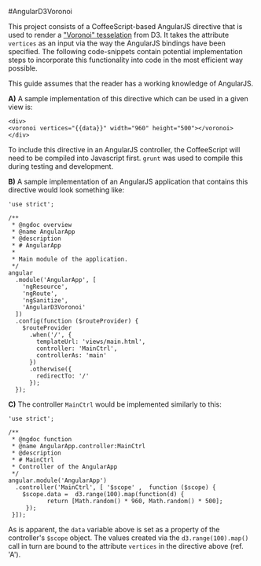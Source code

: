 #AngularD3Voronoi

This project consists of a CoffeeScript-based AngularJS directive that is used
to render a ["Voronoi" tesselation](https://github.com/mbostock/d3/wiki/Voronoi-Geom)
from D3. It takes the attribute `vertices` as an input via the way the AngularJS
bindings have been specified. The following code-snippets contain potential implementation
steps to incorporate this functionality into code in the most efficient way possible.

This guide assumes that the reader has a working knowledge of AngularJS.

**A)** A sample implementation of this directive which can be used in a given view is:

```
<div>
<voronoi vertices="{{data}}" width="960" height="500"></voronoi>
</div>
```

To include this directive in an AngularJS controller, the CoffeeScript will need
to be compiled into Javascript first. `grunt` was used to compile this during
testing and development.

**B)** A sample implementation of an AngularJS application that contains this directive
would look something like:

```
'use strict';

/**
 * @ngdoc overview
 * @name AngularApp
 * @description
 * # AngularApp
 *
 * Main module of the application.
 */
angular
  .module('AngularApp', [
    'ngResource',
    'ngRoute',
    'ngSanitize',
    'AngularD3Voronoi'
  ])
  .config(function ($routeProvider) {
    $routeProvider
      .when('/', {
        templateUrl: 'views/main.html',
        controller: 'MainCtrl',
        controllerAs: 'main'
      })
      .otherwise({
        redirectTo: '/'
      });
  });
```

**C)** The controller `MainCtrl` would be implemented similarly to this:

```
'use strict';

/**
 * @ngdoc function
 * @name AngularApp.controller:MainCtrl
 * @description
 * # MainCtrl
 * Controller of the AngularApp
 */
angular.module('AngularApp')
  .controller('MainCtrl', [ '$scope' ,  function ($scope) {
    $scope.data =  d3.range(100).map(function(d) {
    	   return [Math.random() * 960, Math.random() * 500];
     });
 }]);
```

As is apparent, the `data` variable above is set as a property of the controller's `$scope`
object. The values created via the `d3.range(100).map()` call in turn are bound to the attribute `vertices` in the directive above (ref. 'A').
